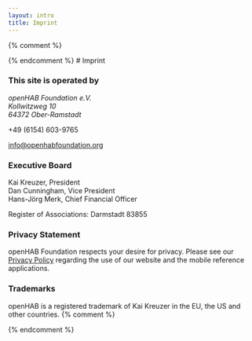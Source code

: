 ```yaml
---
layout: intro
title: Imprint
---
```

{% comment %}<!-- Based on http://www.openhab.org/imprint.html -->
<div class="row">
   <section class="col s12 m9 offset-m3">
{% endcomment %}
# Imprint

### This site is operated by

<address>
<p>openHAB Foundation e.V.<br />Kollwitzweg 10<br />64372 Ober-Ramstadt</p>
</address>
<p><i class="mdi-communication-phone"></i> +49 (6154) 603-9765</p>
<p><i class="mdi-communication-email"></i> <a href="mailto:info@openhabfoundation.org">info@openhabfoundation.org</a></p>

### Executive Board

<p>Kai Kreuzer, President<br />Dan Cunningham, Vice President<br />Hans-Jörg Merk, Chief Financial Officer</p>
<p>Register of Associations: Darmstadt 83855</p>

### Privacy Statement

openHAB Foundation respects your desire for privacy. Please see our <a href="/privacy.html">Privacy Policy</a> regarding the use of our website and the mobile reference applications.

### Trademarks

openHAB is a registered trademark of Kai Kreuzer in the EU, the US and other countries.
{% comment %}
  </section>
</div>
{% endcomment %}
